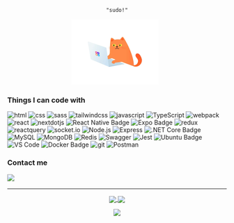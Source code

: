<div align="center">
  <pre><code>"sudo!"</code></pre>
  <img src="./cat.webp" width="200px" height="150px" style="margin-right: 10px;" />
</div>

<h3>Things I can code with</h3>
<p>
  <img alt="html" src="https://img.shields.io/badge/-HTML5-E34F26.svg?style=flat-square&logo=html5&logoColor=white" />
  <img alt="css" src="https://img.shields.io/badge/-CSS3-1572B6.svg?style=flat-square&logo=css3&logoColor=white" />
  <img alt="sass" src="https://img.shields.io/badge/-Sass-CC6699.svg?style=flat-square&logo=sass&logoColor=white" />
  <img alt="tailwindcss" src="https://img.shields.io/badge/-Tailwind%20CSS-4285F4.svg?style=flat-square&logo=tailwindcss&logoColor=white" />
  <img alt="javascript" src="https://img.shields.io/badge/-JavaScript-F7DF1E.svg?style=flat-square&logo=javaScript&logoColor=black" />
  <img alt="TypeScript" src="https://img.shields.io/badge/-TypeScript-3178C6.svg?style=flat-square&logo=TypeScript&logoColor=white" />
  <img alt="webpack" src="https://img.shields.io/badge/-Webpack-8DD6F9.svg?style=flat-square&logo=webpack&logoColor=black" />
  <img alt="react" src="https://img.shields.io/badge/-React-61DAFB.svg?style=flat-square&logo=react&logoColor=black" />
  <img alt="nextdotjs" src="https://img.shields.io/badge/-Next.js-000000.svg?style=flat-square&logo=nextdotjs&logoColor=white" />
  <img src="https://img.shields.io/badge/-React%20Native-20232A.svg?style=flat-square&logo=react&logoColor=61DAFB" alt="React Native Badge"/>
  <img src="https://img.shields.io/badge/-Expo-000020.svg?style=flat-square&logo=expo&logoColor=white" alt="Expo Badge"/>
  <img alt="redux" src="https://img.shields.io/badge/-Redux%20Toolkit-764ABC.svg?style=flat-square&logo=redux&logoColor=white" />
  <img alt="reactquery" src="https://img.shields.io/badge/-React%20Query-FF4154.svg?style=flat-square&logo=reactquery&logoColor=white" />
  <img alt="socket.io" src="https://img.shields.io/badge/-Socket.io-010101.svg?style=flat-square&logo=socket.io&logoColor=white" />


  <img alt="Node.js" src="https://img.shields.io/badge/-Node.js-339933.svg?style=flat-square&logo=node.js&logoColor=white" />
  <img alt="Express" src="https://img.shields.io/badge/-Express-000000.svg?style=flat-square&logo=express&logoColor=white" />
  <img src="https://img.shields.io/badge/.NET%20Core-512BD4.svg?style=flat-square&logo=.net&logoColor=white" alt=".NET Core Badge"/>
  <img alt="MySQL" src="https://img.shields.io/badge/-MySQL-4479A1.svg?style=flat-square&logo=mysql&logoColor=white" />
  <img alt="MongoDB" src="https://img.shields.io/badge/-MongoDB-47A248.svg?style=flat-square&logo=mongodb&logoColor=white" />
  <img alt="Redis" src="https://img.shields.io/badge/-Redis-DC382D.svg?style=flat-square&logo=redis&logoColor=white" />
  <img alt="Swagger" src="https://img.shields.io/badge/-Swagger-85EA2D.svg?style=flat-square&logo=Swagger&logoColor=black" />
  <img alt="Jest" src="https://img.shields.io/badge/-Jest-C21325.svg?style=flat-square&logo=jest&logoColor=white" />
  <img src="https://img.shields.io/badge/-Ubuntu-E95420.svg?style=flat-square&logo=ubuntu&logoColor=white" alt="Ubuntu Badge"/>
  <img alt="VS Code" src="https://img.shields.io/badge/VS%20Code-007ACC.svg?&style=flat-square&logo=visual-studio-code&logoColor=white" />
  <img src="https://img.shields.io/badge/-Docker-2496ED.svg?style=flat-square&logo=docker&logoColor=white" alt="Docker Badge"/>
  <img alt="git" src="https://img.shields.io/badge/-Git-F05032.svg?style=flat-square&logo=git&logoColor=white" />
  <img alt="Postman" src="https://img.shields.io/badge/-Postman-FF6C37.svg?style=flat-square&logo=postman&logoColor=white" />
</p>


<h3>Contact me</h3>
<p>
  <a href="https://t.me/duckgo_24" target="_blank">
    <img src="https://img.shields.io/badge/-Telegram-26A5E4.svg?style=flat-square&logo=telegram&logoColor=white" />
  </a>
</p>

<hr>

<p align="center">
  <a href="https://github.com/duckgo24">
    <img width="400px" align="center" src="https://github-readme-stats.vercel.app/api?username=duckgo24&show_icons=true&theme=dark&count_private=true&hide_border=true&text_color=ffffff&icon_color=FCAF3C&title_color=FF0066&bg_color=001122" />
  </a>
  <a href="https://github.com/duckgo24">
    <img align="center" src="https://github-readme-stats.vercel.app/api/top-langs/?username=duckgo24&layout=compact&theme=dark&langs_count=6&hide_border=true&text_color=ffffff&title_color=FF0066&bg_color=001122" />
  </a>
</p>

<p align="center">
  <a href="https://u8views.com/github/duckgo24">
    <img src="https://u8views.com/api/v1/github/profiles/156434800/views/day-week-month-total-count.svg" />
  </a>
</p>
